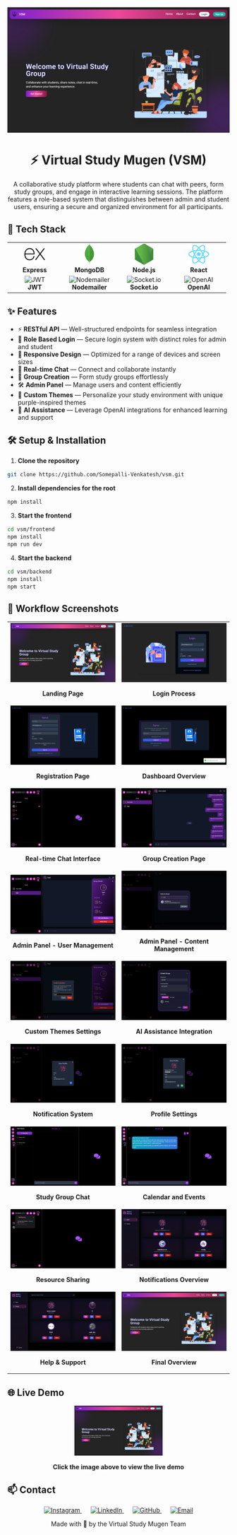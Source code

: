 <div align="center">
  <img src="./ScreenShots/one.png" alt="VSM Logo" width="1200" />

# ⚡ Virtual Study Mugen (VSM)

A collaborative study platform where students can chat with peers, form study groups, and engage in interactive learning sessions.
The platform features a role-based system that distinguishes between admin and student users, ensuring a secure and organized environment for all participants.
</div>

## 🚀 Tech Stack

<table align="center">
  <tr>
    <td align="center" width="110">
      <img src="https://raw.githubusercontent.com/devicons/devicon/master/icons/express/express-original.svg" width="48" height="48" alt="Express" />
      <br><strong>Express</strong>
    </td>
    <td align="center" width="110">
      <img src="https://raw.githubusercontent.com/devicons/devicon/master/icons/mongodb/mongodb-original.svg" width="48" height="48" alt="MongoDB" />
      <br><strong>MongoDB</strong>
    </td>
    <td align="center" width="110">
      <img src="https://raw.githubusercontent.com/devicons/devicon/master/icons/nodejs/nodejs-original.svg" width="48" height="48" alt="Node.js" />
      <br><strong>Node.js</strong>
    </td>
    <td align="center" width="110">
      <img src="https://raw.githubusercontent.com/devicons/devicon/master/icons/react/react-original.svg" width="48" height="48" alt="React" />
      <br><strong>React</strong>
    </td>
  </tr>
  <tr>
    <td align="center" width="110">
      <img src="https://jwt.io/img/pic_logo.svg" width="48" height="48" alt="JWT" />
      <br><strong>JWT</strong>
    </td>
    <td align="center" width="110">
      <img src="https://nodemailer.com/nm_logo_200x136.png" width="48" height="48" alt="Nodemailer" />
      <br><strong>Nodemailer</strong>
    </td>
    <td align="center" width="110">
      <img src="https://socket.io/images/logo.svg" width="48" height="48" alt="Socket.io" />
      <br><strong>Socket.io</strong>
    </td>
    <td align="center" width="110">
      <img src="https://www.svgrepo.com/show/306500/openai.svg" width="48" height="48" alt="OpenAI" />
      <br><strong>OpenAI</strong>
    </td>
  </tr>
</table>

## ✨ Features

- ⚡ **RESTful API** — Well-structured endpoints for seamless integration
- 🔐 **Role Based Login** — Secure login system with distinct roles for admin and student
- 📱 **Responsive Design** — Optimized for a range of devices and screen sizes
- 💬 **Real-time Chat** — Connect and collaborate instantly
- 👥 **Group Creation** — Form study groups effortlessly
- 🛠 **Admin Panel** — Manage users and content efficiently
- 🎨 **Custom Themes** — Personalize your study environment with unique purple-inspired themes
- 🤖 **AI Assistance** — Leverage OpenAI integrations for enhanced learning and support

## 🛠 Setup & Installation

1. **Clone the repository**
```bash
git clone https://github.com/Somepalli-Venkatesh/vsm.git
```

2. **Install dependencies for the root**
```bash
npm install
```

3. **Start the frontend**
```bash
cd vsm/frontend
npm install
npm run dev
```

4. **Start the backend**
```bash
cd vsm/backend
npm install
npm start
```

## 📸 Workflow Screenshots

<table>
  <tr>
    <td width="50%" align="center">
      <img src="./ScreenShots/one.png" alt="Landing Page" />
      <p><strong>Landing Page</strong></p>
    </td>
    <td width="50%" align="center">
      <img src="./ScreenShots/two.png" alt="Login Process" />
      <p><strong>Login Process</strong></p>
    </td>
  </tr>
  <tr>
    <td width="50%" align="center">
      <img src="./ScreenShots/three.png" alt="Registration Page" />
      <p><strong>Registration Page</strong></p>
    </td>
    <td width="50%" align="center">
      <img src="./ScreenShots/four.png" alt="Dashboard Overview" />
      <p><strong>Dashboard Overview</strong></p>
    </td>
  </tr>
  <tr>
    <td width="50%" align="center">
      <img src="./ScreenShots/five.png" alt="Real-time Chat Interface" />
      <p><strong>Real-time Chat Interface</strong></p>
    </td>
    <td width="50%" align="center">
      <img src="./ScreenShots/six.png" alt="Group Creation Page" />
      <p><strong>Group Creation Page</strong></p>
    </td>
  </tr>
  <tr>
    <td width="50%" align="center">
      <img src="./ScreenShots/seven.png" alt="Admin Panel - User Management" />
      <p><strong>Admin Panel - User Management</strong></p>
    </td>
    <td width="50%" align="center">
      <img src="./ScreenShots/eight.png" alt="Admin Panel - Content Management" />
      <p><strong>Admin Panel - Content Management</strong></p>
    </td>
  </tr>
  <tr>
    <td width="50%" align="center">
      <img src="./ScreenShots/nine.png" alt="Custom Themes Settings" />
      <p><strong>Custom Themes Settings</strong></p>
    </td>
    <td width="50%" align="center">
      <img src="./ScreenShots/ten.png" alt="AI Assistance Integration" />
      <p><strong>AI Assistance Integration</strong></p>
    </td>
  </tr>
  <tr>
    <td width="50%" align="center">
      <img src="./ScreenShots/eleven.png" alt="Notification System" />
      <p><strong>Notification System</strong></p>
    </td>
    <td width="50%" align="center">
      <img src="./ScreenShots/twelve.png" alt="Profile Settings" />
      <p><strong>Profile Settings</strong></p>
    </td>
  </tr>
  <tr>
    <td width="50%" align="center">
      <img src="./ScreenShots/thirteen.png" alt="Study Group Chat" />
      <p><strong>Study Group Chat</strong></p>
    </td>
    <td width="50%" align="center">
      <img src="./ScreenShots/fourteen.png" alt="Calendar and Events" />
      <p><strong>Calendar and Events</strong></p>
    </td>
  </tr>
  <tr>
    <td width="50%" align="center">
      <img src="./ScreenShots/fifteen.png" alt="Resource Sharing" />
      <p><strong>Resource Sharing</strong></p>
    </td>
    <td width="50%" align="center">
      <img src="./ScreenShots/sixteen.png" alt="Notifications Overview" />
      <p><strong>Notifications Overview</strong></p>
    </td>
  </tr>
  <tr>
    <td width="50%" align="center">
      <img src="./ScreenShots/seventeen.png" alt="Help & Support" />
      <p><strong>Help & Support</strong></p>
    </td>
    <td width="50%" align="center">
      <img src="./ScreenShots/eighteen.png" alt="Final Overview" />
      <p><strong>Final Overview</strong></p>
    </td>
  </tr>
</table>

## 🌐 Live Demo

<div align="center">
  <a href="https://vsm-virtual-study-front.vercel.app/" target="_blank">
    <img src="./ScreenShots/one.png" alt="Live Demo" width="200" />
  </a>
  <p><strong>Click the image above to view the live demo</strong></p>
</div>

## 📫 Contact

<div align="center">
  <a href="https://www.instagram.com/venkatesh__somepalli?utm_source=qr&igsh=ZjUyam5jdGM5aTFm" target="_blank" style="margin: 0 10px;">
    <img src="https://cdn-icons-png.flaticon.com/512/174/174855.png" alt="Instagram" width="40" />
  </a>
  <a href="https://www.linkedin.com/in/venkatesh-somepalli-84663a23b/" target="_blank" style="margin: 0 10px;">
    <img src="https://cdn-icons-png.flaticon.com/512/174/174857.png" alt="LinkedIn" width="40" />
  </a>
  <a href="https://github.com/Somepalli-Venkatesh" target="_blank" style="margin: 0 10px;">
    <img src="https://cdn-icons-png.flaticon.com/512/25/25231.png" alt="GitHub" width="40" />
  </a>
  <a href="mailto:somepallivenkatesh38@gmail.com" target="_blank" style="margin: 0 10px;">
    <img src="https://img.icons8.com/color/48/000000/new-post.png" alt="Email" width="40" />
  </a>
</div>

<div align="center">
  <p>Made with 💜 by the Virtual Study Mugen Team</p>
</div>
